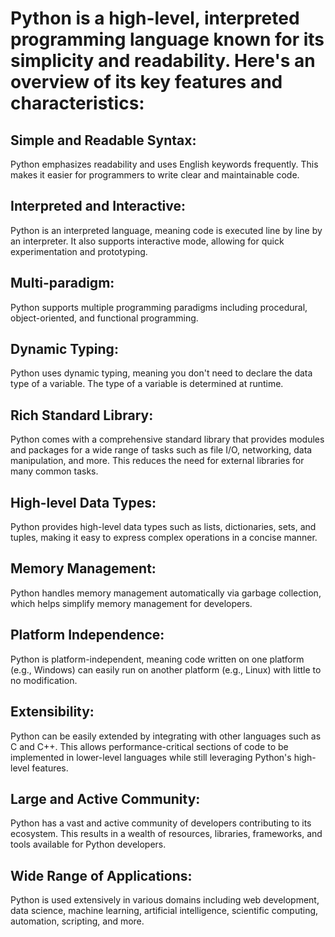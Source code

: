 # Python is a high-level, interpreted programming language known for its simplicity and readability. Here's an overview of its key features and characteristics:

## Simple and Readable Syntax: 
Python emphasizes readability and uses English keywords frequently. This makes it easier for programmers to write clear and maintainable code.

## Interpreted and Interactive: 
Python is an interpreted language, meaning code is executed line by line by an interpreter. It also supports interactive mode, allowing for quick experimentation and prototyping.

## Multi-paradigm: 
Python supports multiple programming paradigms including procedural, object-oriented, and functional programming.

## Dynamic Typing: 
Python uses dynamic typing, meaning you don't need to declare the data type of a variable. The type of a variable is determined at runtime.

## Rich Standard Library: 
Python comes with a comprehensive standard library that provides modules and packages for a wide range of tasks such as file I/O, networking, data manipulation, and more. This reduces the need for external libraries for many common tasks.

## High-level Data Types: 
Python provides high-level data types such as lists, dictionaries, sets, and tuples, making it easy to express complex operations in a concise manner.

## Memory Management: 
Python handles memory management automatically via garbage collection, which helps simplify memory management for developers.

## Platform Independence: 
Python is platform-independent, meaning code written on one platform (e.g., Windows) can easily run on another platform (e.g., Linux) with little to no modification.

## Extensibility: 
Python can be easily extended by integrating with other languages such as C and C++. This allows performance-critical sections of code to be implemented in lower-level languages while still leveraging Python's high-level features.

## Large and Active Community: 
Python has a vast and active community of developers contributing to its ecosystem. This results in a wealth of resources, libraries, frameworks, and tools available for Python developers.

## Wide Range of Applications: 
Python is used extensively in various domains including web development, data science, machine learning, artificial intelligence, scientific computing, automation, scripting, and more.
